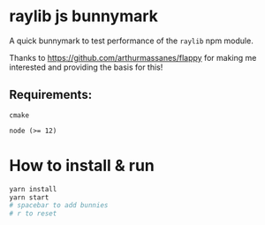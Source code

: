 # raylib js bunnymark
A quick bunnymark to test performance of the `raylib` npm module.

Thanks to https://github.com/arthurmassanes/flappy for making me interested and providing the basis for this!

## Requirements:
`cmake`

`node (>= 12)`

# How to install & run

```bash
yarn install
yarn start
# spacebar to add bunnies
# r to reset
```
